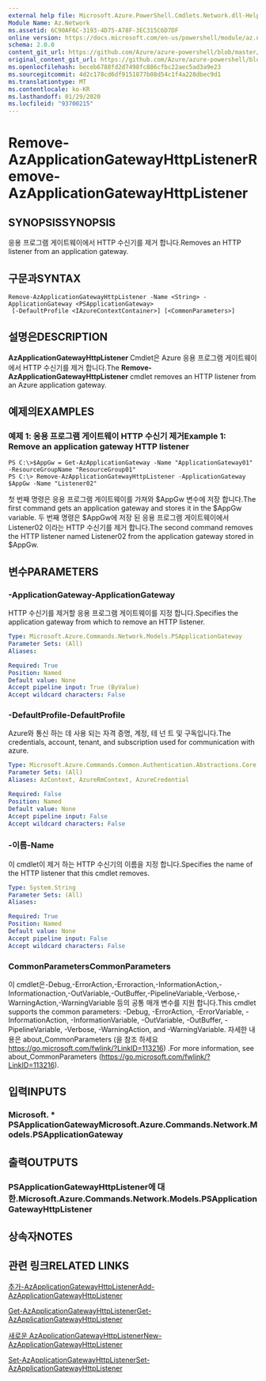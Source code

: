 ```yaml
---
external help file: Microsoft.Azure.PowerShell.Cmdlets.Network.dll-Help.xml
Module Name: Az.Network
ms.assetid: 6C90AF6C-3193-4D75-A78F-3EC315C6D7DF
online version: https://docs.microsoft.com/en-us/powershell/module/az.network/remove-azapplicationgatewayhttplistener
schema: 2.0.0
content_git_url: https://github.com/Azure/azure-powershell/blob/master/src/Network/Network/help/Remove-AzApplicationGatewayHttpListener.md
original_content_git_url: https://github.com/Azure/azure-powershell/blob/master/src/Network/Network/help/Remove-AzApplicationGatewayHttpListener.md
ms.openlocfilehash: beceb6788fd2d7498fc886cfbc22aec5ad3a9e23
ms.sourcegitcommit: 4d2c178cd6df9151877b08d54c1f4a228dbec9d1
ms.translationtype: MT
ms.contentlocale: ko-KR
ms.lasthandoff: 01/29/2020
ms.locfileid: "93700215"
---
```

# <span data-ttu-id="9c6bd-101">Remove-AzApplicationGatewayHttpListener</span><span class="sxs-lookup"><span data-stu-id="9c6bd-101">Remove-AzApplicationGatewayHttpListener</span></span>

## <span data-ttu-id="9c6bd-102">SYNOPSIS</span><span class="sxs-lookup"><span data-stu-id="9c6bd-102">SYNOPSIS</span></span>
<span data-ttu-id="9c6bd-103">응용 프로그램 게이트웨이에서 HTTP 수신기를 제거 합니다.</span><span class="sxs-lookup"><span data-stu-id="9c6bd-103">Removes an HTTP listener from an application gateway.</span></span>

## <span data-ttu-id="9c6bd-104">구문과</span><span class="sxs-lookup"><span data-stu-id="9c6bd-104">SYNTAX</span></span>

```
Remove-AzApplicationGatewayHttpListener -Name <String> -ApplicationGateway <PSApplicationGateway>
 [-DefaultProfile <IAzureContextContainer>] [<CommonParameters>]
```

## <span data-ttu-id="9c6bd-105">설명은</span><span class="sxs-lookup"><span data-stu-id="9c6bd-105">DESCRIPTION</span></span>
<span data-ttu-id="9c6bd-106">**AzApplicationGatewayHttpListener** Cmdlet은 Azure 응용 프로그램 게이트웨이에서 HTTP 수신기를 제거 합니다.</span><span class="sxs-lookup"><span data-stu-id="9c6bd-106">The **Remove-AzApplicationGatewayHttpListener** cmdlet removes an HTTP listener from an Azure application gateway.</span></span>

## <span data-ttu-id="9c6bd-107">예제의</span><span class="sxs-lookup"><span data-stu-id="9c6bd-107">EXAMPLES</span></span>

### <span data-ttu-id="9c6bd-108">예제 1: 응용 프로그램 게이트웨이 HTTP 수신기 제거</span><span class="sxs-lookup"><span data-stu-id="9c6bd-108">Example 1: Remove an application gateway HTTP listener</span></span>
```
PS C:\>$AppGw = Get-AzApplicationGateway -Name "ApplicationGateway01" -ResourceGroupName "ResourceGroup01"
PS C:\> Remove-AzApplicationGatewayHttpListener -ApplicationGateway $AppGw -Name "Listener02"
```

<span data-ttu-id="9c6bd-109">첫 번째 명령은 응용 프로그램 게이트웨이를 가져와 $AppGw 변수에 저장 합니다.</span><span class="sxs-lookup"><span data-stu-id="9c6bd-109">The first command gets an application gateway and stores it in the $AppGw variable.</span></span>
<span data-ttu-id="9c6bd-110">두 번째 명령은 $AppGw에 저장 된 응용 프로그램 게이트웨이에서 Listener02 이라는 HTTP 수신기를 제거 합니다.</span><span class="sxs-lookup"><span data-stu-id="9c6bd-110">The second command removes the HTTP listener named Listener02 from the application gateway stored in $AppGw.</span></span>

## <span data-ttu-id="9c6bd-111">변수</span><span class="sxs-lookup"><span data-stu-id="9c6bd-111">PARAMETERS</span></span>

### <span data-ttu-id="9c6bd-112">-ApplicationGateway</span><span class="sxs-lookup"><span data-stu-id="9c6bd-112">-ApplicationGateway</span></span>
<span data-ttu-id="9c6bd-113">HTTP 수신기를 제거할 응용 프로그램 게이트웨이를 지정 합니다.</span><span class="sxs-lookup"><span data-stu-id="9c6bd-113">Specifies the application gateway from which to remove an HTTP listener.</span></span>

```yaml
Type: Microsoft.Azure.Commands.Network.Models.PSApplicationGateway
Parameter Sets: (All)
Aliases:

Required: True
Position: Named
Default value: None
Accept pipeline input: True (ByValue)
Accept wildcard characters: False
```

### <span data-ttu-id="9c6bd-114">-DefaultProfile</span><span class="sxs-lookup"><span data-stu-id="9c6bd-114">-DefaultProfile</span></span>
<span data-ttu-id="9c6bd-115">Azure와 통신 하는 데 사용 되는 자격 증명, 계정, 테 넌 트 및 구독입니다.</span><span class="sxs-lookup"><span data-stu-id="9c6bd-115">The credentials, account, tenant, and subscription used for communication with azure.</span></span>

```yaml
Type: Microsoft.Azure.Commands.Common.Authentication.Abstractions.Core.IAzureContextContainer
Parameter Sets: (All)
Aliases: AzContext, AzureRmContext, AzureCredential

Required: False
Position: Named
Default value: None
Accept pipeline input: False
Accept wildcard characters: False
```

### <span data-ttu-id="9c6bd-116">-이름</span><span class="sxs-lookup"><span data-stu-id="9c6bd-116">-Name</span></span>
<span data-ttu-id="9c6bd-117">이 cmdlet이 제거 하는 HTTP 수신기의 이름을 지정 합니다.</span><span class="sxs-lookup"><span data-stu-id="9c6bd-117">Specifies the name of the HTTP listener that this cmdlet removes.</span></span>

```yaml
Type: System.String
Parameter Sets: (All)
Aliases:

Required: True
Position: Named
Default value: None
Accept pipeline input: False
Accept wildcard characters: False
```

### <span data-ttu-id="9c6bd-118">CommonParameters</span><span class="sxs-lookup"><span data-stu-id="9c6bd-118">CommonParameters</span></span>
<span data-ttu-id="9c6bd-119">이 cmdlet은-Debug,-ErrorAction,-Erroraction,-InformationAction,-Informationaction,-OutVariable,-OutBuffer,-PipelineVariable,-Verbose,-WarningAction,-WarningVariable 등의 공통 매개 변수를 지원 합니다.</span><span class="sxs-lookup"><span data-stu-id="9c6bd-119">This cmdlet supports the common parameters: -Debug, -ErrorAction, -ErrorVariable, -InformationAction, -InformationVariable, -OutVariable, -OutBuffer, -PipelineVariable, -Verbose, -WarningAction, and -WarningVariable.</span></span> <span data-ttu-id="9c6bd-120">자세한 내용은 about_CommonParameters (을 참조 하세요 https://go.microsoft.com/fwlink/?LinkID=113216) .</span><span class="sxs-lookup"><span data-stu-id="9c6bd-120">For more information, see about_CommonParameters (https://go.microsoft.com/fwlink/?LinkID=113216).</span></span>

## <span data-ttu-id="9c6bd-121">입력</span><span class="sxs-lookup"><span data-stu-id="9c6bd-121">INPUTS</span></span>

### <span data-ttu-id="9c6bd-122">Microsoft. \* PSApplicationGateway</span><span class="sxs-lookup"><span data-stu-id="9c6bd-122">Microsoft.Azure.Commands.Network.Models.PSApplicationGateway</span></span>

## <span data-ttu-id="9c6bd-123">출력</span><span class="sxs-lookup"><span data-stu-id="9c6bd-123">OUTPUTS</span></span>

### <span data-ttu-id="9c6bd-124">PSApplicationGatewayHttpListener에 대 한.</span><span class="sxs-lookup"><span data-stu-id="9c6bd-124">Microsoft.Azure.Commands.Network.Models.PSApplicationGatewayHttpListener</span></span>

## <span data-ttu-id="9c6bd-125">상속자</span><span class="sxs-lookup"><span data-stu-id="9c6bd-125">NOTES</span></span>

## <span data-ttu-id="9c6bd-126">관련 링크</span><span class="sxs-lookup"><span data-stu-id="9c6bd-126">RELATED LINKS</span></span>

[<span data-ttu-id="9c6bd-127">추가-AzApplicationGatewayHttpListener</span><span class="sxs-lookup"><span data-stu-id="9c6bd-127">Add-AzApplicationGatewayHttpListener</span></span>](./Add-AzApplicationGatewayHttpListener.md)

[<span data-ttu-id="9c6bd-128">Get-AzApplicationGatewayHttpListener</span><span class="sxs-lookup"><span data-stu-id="9c6bd-128">Get-AzApplicationGatewayHttpListener</span></span>](./Get-AzApplicationGatewayHttpListener.md)

[<span data-ttu-id="9c6bd-129">새로운 AzApplicationGatewayHttpListener</span><span class="sxs-lookup"><span data-stu-id="9c6bd-129">New-AzApplicationGatewayHttpListener</span></span>](./New-AzApplicationGatewayHttpListener.md)

[<span data-ttu-id="9c6bd-130">Set-AzApplicationGatewayHttpListener</span><span class="sxs-lookup"><span data-stu-id="9c6bd-130">Set-AzApplicationGatewayHttpListener</span></span>](./Set-AzApplicationGatewayHttpListener.md)


